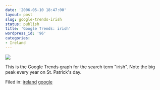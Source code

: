 ```yaml
---
date: '2006-05-10 18:47:00'
layout: post
slug: google-trends-irish
status: publish
title: 'Google Trends: irish'
wordpress_id: '96'
categories:
- Ireland
---
```


[![](http://www.google.com/trends/viz?q=irish&date=all&geo=all&graph=weekly_img)](http://www.google.com/trends?q=irish&ctab=0&date=all&geo=all)

This is the Google Trends graph for the search term "irish".  Note the big peak every year on St. Patrick's day.

Filed in: [ireland](http://www.flickr.com/photos/eob/tags/ireland) [google](http://www.flickr.com/photos/eob/tags/google)
